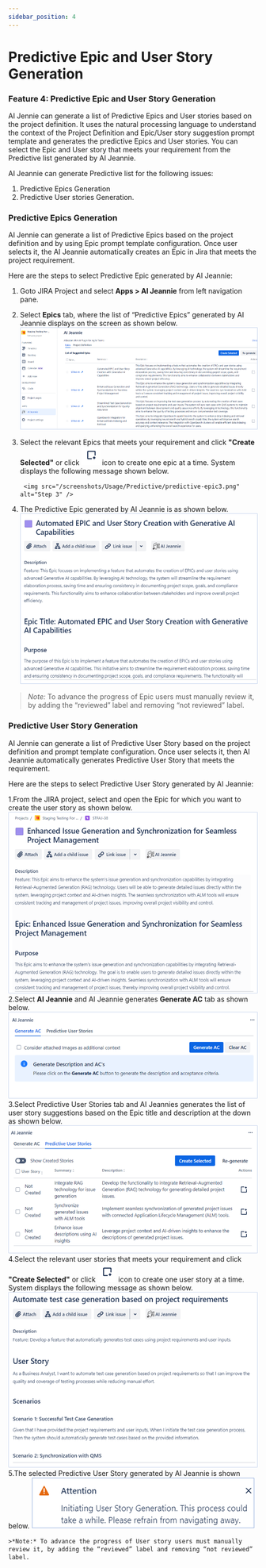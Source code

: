 ```yaml
---
sidebar_position: 4
---
```


# Predictive Epic and User Story Generation 

### Feature 4: Predictive Epic and User Story Generation  

AI Jennie can generate a list of Predictive Epics and User stories based on the project definition. It uses the natural processing language to understand the context of the Project Definition and Epic/User story suggestion prompt template and generates the predictive Epics and User stories. You can select the Epic and User story that meets your requirement from the Predictive list generated by AI Jeannie.

AI Jeannie can generate Predictive list for the following issues:

1.	Predictive Epics Generation 
2.	Predictive User stories Generation.

###  Predictive Epics Generation 

AI Jennie can generate a list of Predictive Epics based on the project definition and by using Epic prompt template configuration. Once user selects it, the AI Jeannie automatically creates an Epic in Jira that meets the project requirement.

Here are the steps to select Predictive Epic generated by AI Jeannie:

1. Goto JIRA Project and select **Apps > AI Jeannie** from left navigation pane. 
2. Select **Epics** tab, where the list of “Predictive Epics” generated by AI Jeannie displays on the screen as shown below.
        <img src="/screenshots/Usage/Predictive/Predictive-epic2.png" alt="Step 2" />
3. Select the relevant Epics that meets your requirement and click **"Create Selected"** or click <img src="/img/add_icon.png" alt="+" /> icon to create one epic at a time. 
        System displays the following message shown below.
        
        <img src="/screenshots/Usage/Predictive/predictive-epic3.png" alt="Step 3" />
4. The Predictive  Epic generated by AI Jeannie is as shown below. 
        <img src="/screenshots/Usage/Predictive/predictive-epic4.png" alt="Step 4" />
 >  *Note:* To advance the progress of Epic users must manually review it, by adding the “reviewed” label and removing “not reviewed” label.

###  Predictive User Story Generation 
 
 AI Jennie can generate a list of Predictive User Story based on the project definition and prompt template configuration. Once user selects it, then AI Jeannie automatically generates Predictive User Story that meets the requirement.

Here are the steps to select Predictive User Story generated by AI Jeannie:

1.From the JIRA project, select and open the Epic for which you want to create the user story as shown below. 
        <img src="/screenshots/Usage/Predictive/predictive-us1.png" alt="Step 1" />
2.Select **AI Jeannie** and AI Jeannie generates **Generate AC** tab as shown below.
        <img src="/screenshots/Usage/Predictive/Predictive-us2.png" alt="Step 2" />
3.Select Predictive User Stories tab and AI Jeannies generates the list of user story suggestions based on the Epic title and description at the down as shown below.
        <img src="/screenshots/Usage/Predictive/Predictive-us3.png" alt="Step 3" />
4.Select the relevant user stories that meets your requirement and click **"Create Selected"** or click <img src="/img/add_icon.png" alt="+" /> icon to create one user story at a time. System displays the following message as shown below.
        <img src="/screenshots/Usage/Predictive/Predictive-us4.png" alt="Step 4" />
5.The selected Predictive User Story generated by AI Jeannie is shown below. 
    <img src="/screenshots/Usage/Predictive/Predictive-us5.png" alt="Step 5" />

    >*Note:* To advance the progress of User story users must manually review it, by adding the “reviewed” label and removing “not reviewed” label. 


 